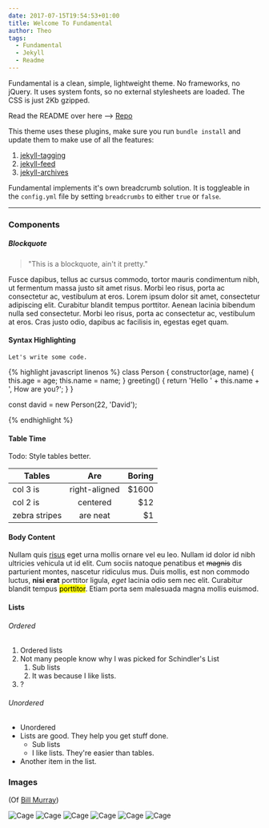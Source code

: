 ```yaml
---
date: 2017-07-15T19:54:53+01:00
title: Welcome To Fundamental
author: Theo
tags:
  - Fundamental
  - Jekyll
  - Readme
---
```


Fundamental is a clean, simple, lightweight theme. No frameworks, no jQuery. It uses system fonts, so no external stylesheets are loaded. The CSS is just 2Kb gzipped.

Read the README over here --> [Repo](https://github.com/theomjones/fundamental)

This theme uses these plugins, make sure you run `bundle install` and update them to make use of all the features:

1. [jekyll-tagging](https://github.com/pattex/jekyll-tagging)
2. [jekyll-feed](https://github.com/jekyll/jekyll-feed)
3. [jekyll-archives](https://github.com/jekyll/jekyll-archives)

Fundamental implements it's own breadcrumb solution. It is toggleable in the `config.yml` file by setting `breadcrumbs` to either `true` or `false`.

---

### Components


##### Blockquote

> "This is a blockquote, ain't it pretty."

Fusce dapibus, tellus ac cursus commodo, tortor mauris condimentum nibh, ut fermentum massa justo sit amet risus. Morbi leo risus, porta ac consectetur ac, vestibulum at eros. Lorem ipsum dolor sit amet, consectetur adipiscing elit. Curabitur blandit tempus porttitor. Aenean lacinia bibendum nulla sed consectetur. Morbi leo risus, porta ac consectetur ac, vestibulum at eros. Cras justo odio, dapibus ac facilisis in, egestas eget quam.

#### Syntax Highlighting
`Let's write some code.`

{% highlight javascript linenos %}
class Person {
  constructor(age, name) {
    this.age = age;
    this.name = name;
  }
  greeting() {
    return 'Hello ' + this.name + ', How are you?';
  }
}

const david = new Person(22, 'David');

{% endhighlight %}

#### Table Time
Todo: Style tables better.

| Tables        | Are           | Boring  |
| ------------- |:-------------:| -----:|
| col 3 is      | right-aligned | $1600 |
| col 2 is      | centered      |   $12 |
| zebra stripes | are neat      |    $1 |


#### Body Content

Nullam quis [risus](https://www.google.co.uk) eget urna mollis ornare vel eu leo. Nullam id dolor id nibh ultricies vehicula ut id elit. Cum sociis natoque penatibus et ~~magnis~~ dis parturient montes, nascetur ridiculus mus. Duis mollis, est non commodo luctus, **nisi erat** porttitor ligula, _eget_ lacinia odio sem nec elit. Curabitur blandit tempus <mark>porttitor</mark>. Etiam porta sem malesuada magna mollis euismod.

#### Lists

###### Ordered
1. Ordered lists
2. Not many people know why I was picked for Schindler's List
    1. Sub lists
    2. It was because I like lists.
3. ?

###### Unordered
- Unordered
- Lists are good. They help you get stuff done.
    - Sub lists
    - I like lists. They're easier than tables.
- Another item in the list.

### Images
(Of [Bill Murray](http://fillmurray.com))

![Cage](http://fillmurray.com/140/300)
![Cage](http://fillmurray.com/500/300)
![Cage](http://fillmurray.com/140/300)
![Cage](http://fillmurray.com/395/350)
![Cage](http://fillmurray.com/395/350)
![Cage](http://fillmurray.com/800/600)
